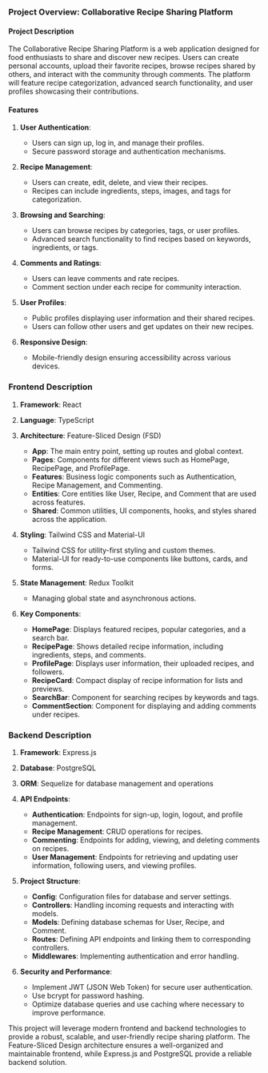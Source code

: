 ### Project Overview: Collaborative Recipe Sharing Platform

#### Project Description
The Collaborative Recipe Sharing Platform is a web application designed for food enthusiasts to share and discover new recipes. Users can create personal accounts, upload their favorite recipes, browse recipes shared by others, and interact with the community through comments. The platform will feature recipe categorization, advanced search functionality, and user profiles showcasing their contributions.

#### Features
1. **User Authentication**: 
   - Users can sign up, log in, and manage their profiles.
   - Secure password storage and authentication mechanisms.

2. **Recipe Management**:
   - Users can create, edit, delete, and view their recipes.
   - Recipes can include ingredients, steps, images, and tags for categorization.

3. **Browsing and Searching**:
   - Users can browse recipes by categories, tags, or user profiles.
   - Advanced search functionality to find recipes based on keywords, ingredients, or tags.

4. **Comments and Ratings**:
   - Users can leave comments and rate recipes.
   - Comment section under each recipe for community interaction.

5. **User Profiles**:
   - Public profiles displaying user information and their shared recipes.
   - Users can follow other users and get updates on their new recipes.

6. **Responsive Design**:
   - Mobile-friendly design ensuring accessibility across various devices.

### Frontend Description

1. **Framework**: React
2. **Language**: TypeScript
3. **Architecture**: Feature-Sliced Design (FSD)
   - **App**: The main entry point, setting up routes and global context.
   - **Pages**: Components for different views such as HomePage, RecipePage, and ProfilePage.
   - **Features**: Business logic components such as Authentication, Recipe Management, and Commenting.
   - **Entities**: Core entities like User, Recipe, and Comment that are used across features.
   - **Shared**: Common utilities, UI components, hooks, and styles shared across the application.

4. **Styling**: Tailwind CSS and Material-UI
   - Tailwind CSS for utility-first styling and custom themes.
   - Material-UI for ready-to-use components like buttons, cards, and forms.

5. **State Management**: Redux Toolkit
   - Managing global state and asynchronous actions.

6. **Key Components**:
   - **HomePage**: Displays featured recipes, popular categories, and a search bar.
   - **RecipePage**: Shows detailed recipe information, including ingredients, steps, and comments.
   - **ProfilePage**: Displays user information, their uploaded recipes, and followers.
   - **RecipeCard**: Compact display of recipe information for lists and previews.
   - **SearchBar**: Component for searching recipes by keywords and tags.
   - **CommentSection**: Component for displaying and adding comments under recipes.

### Backend Description

1. **Framework**: Express.js
2. **Database**: PostgreSQL
3. **ORM**: Sequelize for database management and operations
4. **API Endpoints**:
   - **Authentication**: Endpoints for sign-up, login, logout, and profile management.
   - **Recipe Management**: CRUD operations for recipes.
   - **Commenting**: Endpoints for adding, viewing, and deleting comments on recipes.
   - **User Management**: Endpoints for retrieving and updating user information, following users, and viewing profiles.

5. **Project Structure**:
   - **Config**: Configuration files for database and server settings.
   - **Controllers**: Handling incoming requests and interacting with models.
   - **Models**: Defining database schemas for User, Recipe, and Comment.
   - **Routes**: Defining API endpoints and linking them to corresponding controllers.
   - **Middlewares**: Implementing authentication and error handling.

6. **Security and Performance**:
   - Implement JWT (JSON Web Token) for secure user authentication.
   - Use bcrypt for password hashing.
   - Optimize database queries and use caching where necessary to improve performance.

This project will leverage modern frontend and backend technologies to provide a robust, scalable, and user-friendly recipe sharing platform. The Feature-Sliced Design architecture ensures a well-organized and maintainable frontend, while Express.js and PostgreSQL provide a reliable backend solution.
